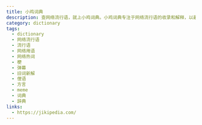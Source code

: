 ```yaml
---
title: 小鸡词典
description: 查网络流行语，就上小鸡词典。小鸡词典专注于网络流行语的收录和解释，以最快的速度在全网捕捉当下的网络热词。以简单明了，清晰易懂的形式，向用户介绍网络流行语的含义、来历、传播过程和引申义。用户不仅能够通过小鸡词典了解网络用语，还能接触到小众黑话、新梗热梗、弹幕用语、方言俚语等不同的流行文化，以及网友们自主创造的旧词新解等。
category: dictionary
tags:
  - dictionary
  - 网络流行语
  - 流行语
  - 网络用语
  - 网络热词
  - 梗
  - 弹幕
  - 旧词新解
  - 俚语
  - 方言
  - meme
  - 词典
  - 辞典
links:
  - https://jikipedia.com/
---
```

